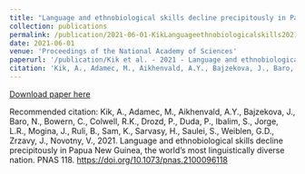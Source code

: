 ```yaml
---
title: "Language and ethnobiological skills decline precipitously in Papua New Guinea, the world’s most linguistically diverse nation"
collection: publications
permalink: /publication/2021-06-01-KikLanguageethnobiologicalskills2021
date: 2021-06-01
venue: 'Proceedings of the National Academy of Sciences'
paperurl: '/publication/Kik et al. - 2021 - Language and ethnobiological skills decline precip.pdf'
citation: 'Kik, A., Adamec, M., Aikhenvald, A.Y., Bajzekova, J., Baro, N., Bowern, C., Colwell, R.K., Drozd, P., Duda, P., Ibalim, S., Jorge, L.R., Mogina, J., Ruli, B., Sam, K., Sarvasy, H., Saulei, S., Weiblen, G.D., Zrzavy, J., Novotny, V., 2021. Language and ethnobiological skills decline precipitously in Papua New Guinea, the world’s most linguistically diverse nation. PNAS 118. https://doi.org/10.1073/pnas.2100096118'
---
```


<a href='/publication/Kik et al. - 2021 - Language and ethnobiological skills decline precip.pdf'>Download paper here</a>

Recommended citation: Kik, A., Adamec, M., Aikhenvald, A.Y., Bajzekova, J., Baro, N., Bowern, C., Colwell, R.K., Drozd, P., Duda, P., Ibalim, S., Jorge, L.R., Mogina, J., Ruli, B., Sam, K., Sarvasy, H., Saulei, S., Weiblen, G.D., Zrzavy, J., Novotny, V., 2021. Language and ethnobiological skills decline precipitously in Papua New Guinea, the world’s most linguistically diverse nation. PNAS 118. https://doi.org/10.1073/pnas.2100096118